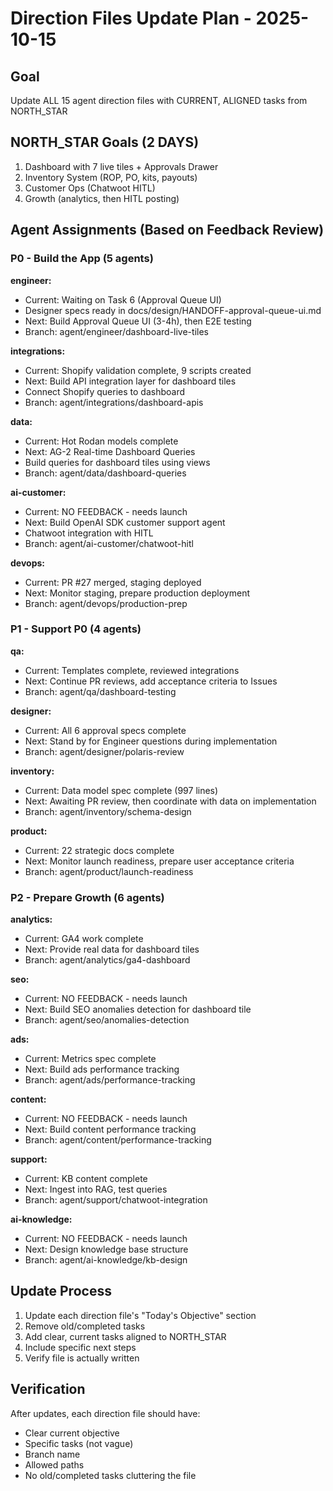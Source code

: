 # Direction Files Update Plan - 2025-10-15

## Goal
Update ALL 15 agent direction files with CURRENT, ALIGNED tasks from NORTH_STAR

## NORTH_STAR Goals (2 DAYS)
1. Dashboard with 7 live tiles + Approvals Drawer
2. Inventory System (ROP, PO, kits, payouts)
3. Customer Ops (Chatwoot HITL)
4. Growth (analytics, then HITL posting)

## Agent Assignments (Based on Feedback Review)

### P0 - Build the App (5 agents)

**engineer:**
- Current: Waiting on Task 6 (Approval Queue UI)
- Designer specs ready in docs/design/HANDOFF-approval-queue-ui.md
- Next: Build Approval Queue UI (3-4h), then E2E testing
- Branch: agent/engineer/dashboard-live-tiles

**integrations:**
- Current: Shopify validation complete, 9 scripts created
- Next: Build API integration layer for dashboard tiles
- Connect Shopify queries to dashboard
- Branch: agent/integrations/dashboard-apis

**data:**
- Current: Hot Rodan models complete
- Next: AG-2 Real-time Dashboard Queries
- Build queries for dashboard tiles using views
- Branch: agent/data/dashboard-queries

**ai-customer:**
- Current: NO FEEDBACK - needs launch
- Next: Build OpenAI SDK customer support agent
- Chatwoot integration with HITL
- Branch: agent/ai-customer/chatwoot-hitl

**devops:**
- Current: PR #27 merged, staging deployed
- Next: Monitor staging, prepare production deployment
- Branch: agent/devops/production-prep

### P1 - Support P0 (4 agents)

**qa:**
- Current: Templates complete, reviewed integrations
- Next: Continue PR reviews, add acceptance criteria to Issues
- Branch: agent/qa/dashboard-testing

**designer:**
- Current: All 6 approval specs complete
- Next: Stand by for Engineer questions during implementation
- Branch: agent/designer/polaris-review

**inventory:**
- Current: Data model spec complete (997 lines)
- Next: Awaiting PR review, then coordinate with data on implementation
- Branch: agent/inventory/schema-design

**product:**
- Current: 22 strategic docs complete
- Next: Monitor launch readiness, prepare user acceptance criteria
- Branch: agent/product/launch-readiness

### P2 - Prepare Growth (6 agents)

**analytics:**
- Current: GA4 work complete
- Next: Provide real data for dashboard tiles
- Branch: agent/analytics/ga4-dashboard

**seo:**
- Current: NO FEEDBACK - needs launch
- Next: Build SEO anomalies detection for dashboard tile
- Branch: agent/seo/anomalies-detection

**ads:**
- Current: Metrics spec complete
- Next: Build ads performance tracking
- Branch: agent/ads/performance-tracking

**content:**
- Current: NO FEEDBACK - needs launch
- Next: Build content performance tracking
- Branch: agent/content/performance-tracking

**support:**
- Current: KB content complete
- Next: Ingest into RAG, test queries
- Branch: agent/support/chatwoot-integration

**ai-knowledge:**
- Current: NO FEEDBACK - needs launch
- Next: Design knowledge base structure
- Branch: agent/ai-knowledge/kb-design

## Update Process
1. Update each direction file's "Today's Objective" section
2. Remove old/completed tasks
3. Add clear, current tasks aligned to NORTH_STAR
4. Include specific next steps
5. Verify file is actually written

## Verification
After updates, each direction file should have:
- Clear current objective
- Specific tasks (not vague)
- Branch name
- Allowed paths
- No old/completed tasks cluttering the file

